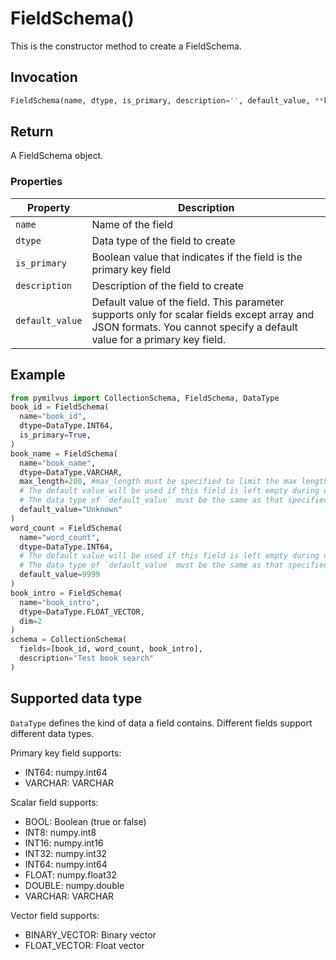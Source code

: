 # FieldSchema()

This is the constructor method to create a FieldSchema.

## Invocation

```python
FieldSchema(name, dtype, is_primary, description='', default_value, **kwargs)
```

## Return

A FieldSchema object.

### Properties

| Property             | Description                                                                  |
| -------------------- | ---------------------------------------------------------------------------- |
| `name`               | Name of the field                                                            |
| `dtype`              | Data type of the field to create                                             |
| `is_primary`         | Boolean value that indicates if the field is the primary key field           |
| `description`        | Description of the field to create                                           |
| `default_value`      | Default value of the field. This parameter supports only for scalar fields except array and JSON formats. You cannot specify a default value for a primary key field.                                           |


## Example

```python
from pymilvus import CollectionSchema, FieldSchema, DataType
book_id = FieldSchema(
  name="book_id", 
  dtype=DataType.INT64, 
  is_primary=True, 
)
book_name = FieldSchema(
  name="book_name", 
  dtype=DataType.VARCHAR, 
  max_length=200, #max_length must be specified to limit the max length of VARCHAR. The value should be in (0, 65535].
  # The default value will be used if this field is left empty during data inserts or upserts.
  # The data type of `default_value` must be the same as that specified in `dtype`. 
  default_value="Unknown"
)
word_count = FieldSchema(
  name="word_count", 
  dtype=DataType.INT64,
  # The default value will be used if this field is left empty during data inserts or upserts.
  # The data type of `default_value` must be the same as that specified in `dtype`.
  default_value=9999  
)
book_intro = FieldSchema(
  name="book_intro", 
  dtype=DataType.FLOAT_VECTOR, 
  dim=2
)
schema = CollectionSchema(
  fields=[book_id, word_count, book_intro], 
  description="Test book search"
)
```

## Supported data type

`DataType` defines the kind of data a field contains. Different fields support different data types.

Primary key field supports:
- INT64: numpy.int64
- VARCHAR: VARCHAR

Scalar field supports:
- BOOL: Boolean (true or false)
- INT8: numpy.int8
- INT16: numpy.int16
- INT32: numpy.int32
- INT64: numpy.int64
- FLOAT: numpy.float32
- DOUBLE: numpy.double
- VARCHAR: VARCHAR

Vector field supports:
- BINARY_VECTOR: Binary vector
- FLOAT_VECTOR: Float vector
